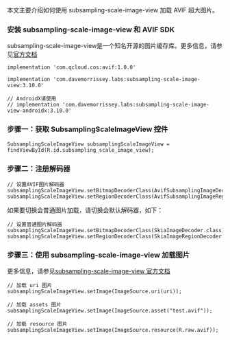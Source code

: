 
本文主要介绍如何使用 subsampling-scale-image-view 加载 AVIF 超大图片。


### 安装 subsampling-scale-image-view 和 AVIF SDK

subsampling-scale-image-view是一个知名开源的图片缓存库。更多信息，请参见[官方文档](https://github.com/davemorrissey/subsampling-scale-image-view)

```
implementation 'com.qcloud.cos:avif:1.0.0'   

implementation 'com.davemorrissey.labs:subsampling-scale-image-view:3.10.0'

// AndroidX请使用
// implementation 'com.davemorrissey.labs:subsampling-scale-image-view-androidx:3.10.0'
```

### 步骤一：获取 SubsamplingScaleImageView 控件

```
SubsamplingScaleImageView subsamplingScaleImageView = findViewById(R.id.subsampling_scale_image_view);
```

### 步骤二：注册解码器

```
// 设置AVIF图片解码器
subsamplingScaleImageView.setBitmapDecoderClass(AvifSubsamplingImageDecoder.class);
subsamplingScaleImageView.setRegionDecoderClass(AvifSubsamplingImageRegionDecoder.class);
```

如果要切换会普通图片加载，请切换会默认解码器，如下：
```
// 设置普通图片解码器
subsamplingScaleImageView.setBitmapDecoderClass(SkiaImageDecoder.class);
subsamplingScaleImageView.setRegionDecoderClass(SkiaImageRegionDecoder.class);
```

### 步骤三：使用 subsampling-scale-image-view 加载图片

更多信息，请参见[subsampling-scale-image-view 官方文档](https://github.com/davemorrissey/subsampling-scale-image-view)

```
// 加载 uri 图片
subsamplingScaleImageView.setImage(ImageSource.uri(uri));

// 加载 assets 图片
subsamplingScaleImageView.setImage(ImageSource.asset("test.avif"));

// 加载 resource 图片
subsamplingScaleImageView.setImage(ImageSource.resource(R.raw.avif));
```